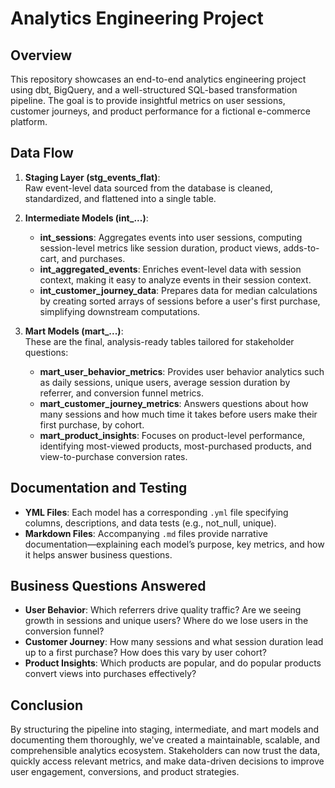 # Analytics Engineering Project

## Overview
This repository showcases an end-to-end analytics engineering project using dbt, BigQuery, and a well-structured SQL-based transformation pipeline. The goal is to provide insightful metrics on user sessions, customer journeys, and product performance for a fictional e-commerce platform.

## Data Flow
1. **Staging Layer (stg_events_flat)**:  
   Raw event-level data sourced from the database is cleaned, standardized, and flattened into a single table.

2. **Intermediate Models (int_...)**:  
   - **int_sessions**: Aggregates events into user sessions, computing session-level metrics like session duration, product views, adds-to-cart, and purchases.
   - **int_aggregated_events**: Enriches event-level data with session context, making it easy to analyze events in their session context.
   - **int_customer_journey_data**: Prepares data for median calculations by creating sorted arrays of sessions before a user's first purchase, simplifying downstream computations.

3. **Mart Models (mart_...)**:  
   These are the final, analysis-ready tables tailored for stakeholder questions:
   - **mart_user_behavior_metrics**: Provides user behavior analytics such as daily sessions, unique users, average session duration by referrer, and conversion funnel metrics.
   - **mart_customer_journey_metrics**: Answers questions about how many sessions and how much time it takes before users make their first purchase, by cohort.
   - **mart_product_insights**: Focuses on product-level performance, identifying most-viewed products, most-purchased products, and view-to-purchase conversion rates.

## Documentation and Testing
- **YML Files**: Each model has a corresponding `.yml` file specifying columns, descriptions, and data tests (e.g., not_null, unique).
- **Markdown Files**: Accompanying `.md` files provide narrative documentation—explaining each model’s purpose, key metrics, and how it helps answer business questions.

## Business Questions Answered
- **User Behavior**: Which referrers drive quality traffic? Are we seeing growth in sessions and unique users? Where do we lose users in the conversion funnel?
- **Customer Journey**: How many sessions and what session duration lead up to a first purchase? How does this vary by user cohort?
- **Product Insights**: Which products are popular, and do popular products convert views into purchases effectively?

## Conclusion
By structuring the pipeline into staging, intermediate, and mart models and documenting them thoroughly, we've created a maintainable, scalable, and comprehensible analytics ecosystem. Stakeholders can now trust the data, quickly access relevant metrics, and make data-driven decisions to improve user engagement, conversions, and product strategies.

